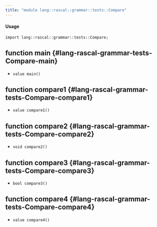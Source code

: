 ```yaml
---
title: "module lang::rascal::grammar::tests::Compare"
---
```


#### Usage

`import lang::rascal::grammar::tests::Compare;`

## function main {#lang-rascal-grammar-tests-Compare-main}

* ``value main()``

## function compare1 {#lang-rascal-grammar-tests-Compare-compare1}

* ``value compare1()``

## function compare2 {#lang-rascal-grammar-tests-Compare-compare2}

* ``void compare2()``

## function compare3 {#lang-rascal-grammar-tests-Compare-compare3}

* ``bool compare3()``

## function compare4 {#lang-rascal-grammar-tests-Compare-compare4}

* ``value compare4()``

